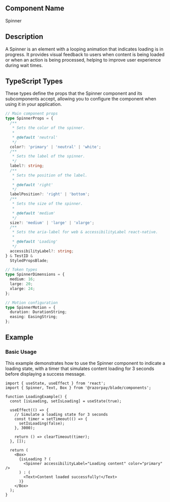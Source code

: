 ## Component Name

Spinner

## Description

A Spinner is an element with a looping animation that indicates loading is in progress. It provides visual feedback to users when content is being loaded or when an action is being processed, helping to improve user experience during wait times.

## TypeScript Types

These types define the props that the Spinner component and its subcomponents accept, allowing you to configure the component when using it in your application.

```typescript
// Main component props
type SpinnerProps = {
  /**
   * Sets the color of the spinner.
   *
   * @default 'neutral'
   */
  color?: 'primary' | 'neutral' | 'white';
  /**
   * Sets the label of the spinner.
   */
  label?: string;
  /**
   * Sets the position of the label.
   *
   * @default 'right'
   */
  labelPosition?: 'right' | 'bottom';
  /**
   * Sets the size of the spinner.
   *
   * @default 'medium'
   */
  size?: 'medium' | 'large' | 'xlarge';
  /**
   * Sets the aria-label for web & accessibilityLabel react-native.
   *
   * @default 'Loading'
   */
  accessibilityLabel?: string;
} & TestID &
  StyledPropsBlade;

// Token types
type SpinnerDimensions = {
  medium: 16;
  large: 20;
  xlarge: 24;
};

// Motion configuration
type SpinnerMotion = {
  duration: DurationString;
  easing: EasingString;
};
```

## Example

### Basic Usage

This example demonstrates how to use the Spinner component to indicate a loading state, with a timer that simulates content loading for 3 seconds before displaying a success message.

```tsx
import { useState, useEffect } from 'react';
import { Spinner, Text, Box } from '@razorpay/blade/components';

function LoadingExample() {
  const [isLoading, setIsLoading] = useState(true);

  useEffect(() => {
    // Simulate a loading state for 3 seconds
    const timer = setTimeout(() => {
      setIsLoading(false);
    }, 3000);

    return () => clearTimeout(timer);
  }, []);

  return (
    <Box>
      {isLoading ? (
        <Spinner accessibilityLabel="Loading content" color="primary" />
      ) : (
        <Text>Content loaded successfully!</Text>
      )}
    </Box>
  );
}
```

